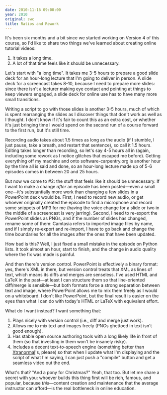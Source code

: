 ```yaml
---
date: 2010-11-16 09:00:00
year: 2010
original: swc
title: Ratios and Rework
---
```

<p>It's been six months and a bit since we started working on Version 4 of this course, so I'd like to share two things we've learned about creating online tutorial videos:</p>
<ol>
<li>It takes a long time.</li>
<li>A lot of that time feels like it should be unnecessary.</li>
</ol>
<p>Let's start with "a long time". It takes me 3-5 hours to prepare a good slide deck for an hour-long lecture that I'm going to deliver in person. A slide deck for a screencast takes 8-10, because I need to prepare more slides: since there isn't a lecturer making eye contact and pointing at things to keep viewers engaged, a slide deck for online use has to have many more small transitions.</p>
<p>Writing a script to go with those slides is another 3-5 hours, much of which is spent rearranging the slides as I discover things that don't work as well as I thought. I don't know if it's fair to count this as an extra cost, or whether it's just bringing time I would spend on the second run of a course forward to the first run, but it's still time.</p>
<p>Recording audio takes about 1.5 times as long as the audio (if I stumble, I just pause, take a breath, and restart that sentence), so call it 1.5 hours. Editing takes longer than recording, so let's say 4-5 hours all in (again, including some rework as I notice glitches that escaped me before).  Getting everything off my machine and onto software-carpentry.org is another hour by the time all is said and done, so an hour-long lecture made up of 5-6 episodes comes in between 20 and 25 hours.</p>
<p>But now we come to #2: the stuff that feels like it should be unnecessary. If I want to make a change <em>after</em> an episode has been posted&mdash;even a small one&mdash;it's substantially more work than changing a few slides in a PowerPoint deck would be. First, I need to record new audio, or get whoever originally created the episode to find a microphone and record some snippets of MP3 for me (having the voice change for a slide or two in the middle of a screencast is very jarring). Second, I need to re-export the PowerPoint slides as PNGs, and if the number of slides has changed, rename some of them: Camtasia refers to imported image files by name, and if I simply re-export and re-import, I have to go back and change the time boundaries for all the images after the ones that have been updated.</p>
<p>How bad is this? Well, I just fixed a small mistake in the episode on Python lists. It took almost an hour, start to finish, and the change in audio quality where the fix was made is painful.</p>
<p>And then there's version control. PowerPoint is effectively a binary format: yes, there's XML in there, but version control treats that XML as lines of text, which means its diffs and merges are senseless. I've used HTML and LaTeX in the past&mdash;at least I can structure them so that line-oriented diff/merge is sensible&mdash;but both formats force a strong separation between text and image, where PowerPoint allows me to mix them freely as I would on a whiteboard. I don't like PowerPoint, but the final result is easier on the eyes than what I can do with today's HTML or LaTeX with equivalent effort.</p>
<p>What do I want instead? I want something that:</p>
<ol>
<li>Plays nicely with version control (i.e., diff and merge just work).</li>
<li>Allows me to mix text and images freely (PNGs ghettoed in text isn't good enough).</li>
<li>Has stable open source authoring tools with a long likely life in front of them (so that investing in them won't be insanely risky).</li>
<li>Includes a decent text-to-speech engine (something better than <a href="http://www.xtranormal.com/">Xtranormal</a>'s, please) so that when I update what I'm displaying and the script of what I'm saying, I can just push a "compile" button and get a seamless video out the end.</li>
</ol>
<p>What's that? "And a pony for Christmas?" Yeah, that too. But let me share a secret with you: whoever builds this thing first will be rich, famous, and popular, because <em>this</em>&mdash;content creation and maintenance that the average instructor can afford&mdash;is the real bottleneck in online education.</p>
